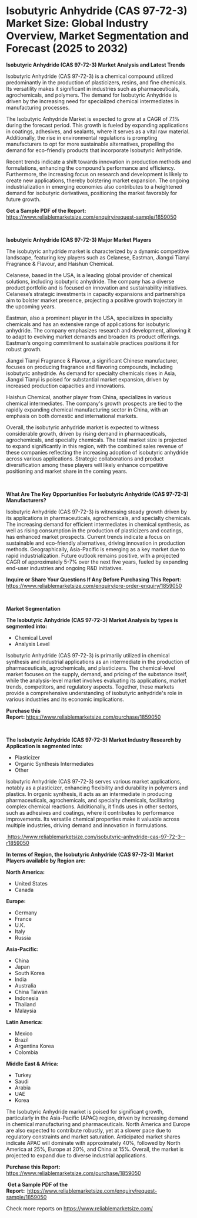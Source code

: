 <p><h1>Isobutyric Anhydride (CAS 97-72-3) Market Size: Global Industry Overview, Market Segmentation and Forecast (2025 to 2032)</h1></p><p><strong>Isobutyric Anhydride (CAS 97-72-3) Market Analysis and Latest Trends</strong></p>
<p><p>Isobutyric Anhydride (CAS 97-72-3) is a chemical compound utilized predominantly in the production of plasticizers, resins, and fine chemicals. Its versatility makes it significant in industries such as pharmaceuticals, agrochemicals, and polymers. The demand for Isobutyric Anhydride is driven by the increasing need for specialized chemical intermediates in manufacturing processes.</p><p>The Isobutyric Anhydride Market is expected to grow at a CAGR of 7.1% during the forecast period. This growth is fueled by expanding applications in coatings, adhesives, and sealants, where it serves as a vital raw material. Additionally, the rise in environmental regulations is prompting manufacturers to opt for more sustainable alternatives, propelling the demand for eco-friendly products that incorporate Isobutyric Anhydride.</p><p>Recent trends indicate a shift towards innovation in production methods and formulations, enhancing the compound’s performance and efficiency. Furthermore, the increasing focus on research and development is likely to create new applications, thereby bolstering market expansion. The ongoing industrialization in emerging economies also contributes to a heightened demand for isobutyric derivatives, positioning the market favorably for future growth.</p></p>
<p><strong>Get a Sample PDF of the Report:&nbsp;</strong> <a href="https://www.reliablemarketsize.com/enquiry/request-sample/1859050?utm_campaign=3165&utm_medium=2&utm_source=Github&utm_content=ia&utm_term=03042025&utm_id=isobutyric-anhydride-cas-97-72-3">https://www.reliablemarketsize.com/enquiry/request-sample/1859050</a></p>
<p>&nbsp;</p>
<p><strong>Isobutyric Anhydride (CAS 97-72-3) Major Market Players</strong></p>
<p><p>The isobutyric anhydride market is characterized by a dynamic competitive landscape, featuring key players such as Celanese, Eastman, Jiangxi Tianyi Fragrance & Flavour, and Haishun Chemical. </p><p>Celanese, based in the USA, is a leading global provider of chemical solutions, including isobutyric anhydride. The company has a diverse product portfolio and is focused on innovation and sustainability initiatives. Celanese’s strategic investments in capacity expansions and partnerships aim to bolster market presence, projecting a positive growth trajectory in the upcoming years.</p><p>Eastman, also a prominent player in the USA, specializes in specialty chemicals and has an extensive range of applications for isobutyric anhydride. The company emphasizes research and development, allowing it to adapt to evolving market demands and broaden its product offerings. Eastman’s ongoing commitment to sustainable practices positions it for robust growth.</p><p>Jiangxi Tianyi Fragrance & Flavour, a significant Chinese manufacturer, focuses on producing fragrance and flavoring compounds, including isobutyric anhydride. As demand for specialty chemicals rises in Asia, Jiangxi Tianyi is poised for substantial market expansion, driven by increased production capacities and innovations.</p><p>Haishun Chemical, another player from China, specializes in various chemical intermediates. The company's growth prospects are tied to the rapidly expanding chemical manufacturing sector in China, with an emphasis on both domestic and international markets.</p><p>Overall, the isobutyric anhydride market is expected to witness considerable growth, driven by rising demand in pharmaceuticals, agrochemicals, and specialty chemicals. The total market size is projected to expand significantly in this region, with the combined sales revenue of these companies reflecting the increasing adoption of isobutyric anhydride across various applications. Strategic collaborations and product diversification among these players will likely enhance competitive positioning and market share in the coming years.</p></p>
<p>&nbsp;</p>
<p><strong>What Are The Key Opportunities For Isobutyric Anhydride (CAS 97-72-3) Manufacturers?</strong></p>
<p><p>Isobutyric Anhydride (CAS 97-72-3) is witnessing steady growth driven by its applications in pharmaceuticals, agrochemicals, and specialty chemicals. The increasing demand for efficient intermediates in chemical synthesis, as well as rising consumption in the production of plasticizers and coatings, has enhanced market prospects. Current trends indicate a focus on sustainable and eco-friendly alternatives, driving innovation in production methods. Geographically, Asia-Pacific is emerging as a key market due to rapid industrialization. Future outlook remains positive, with a projected CAGR of approximately 5-7% over the next five years, fueled by expanding end-user industries and ongoing R&D initiatives.</p></p>
<p><strong>Inquire or Share Your Questions If Any Before Purchasing This Report:</strong> <a href="https://www.reliablemarketsize.com/enquiry/pre-order-enquiry/1859050?utm_campaign=3165&utm_medium=2&utm_source=Github&utm_content=ia&utm_term=03042025&utm_id=isobutyric-anhydride-cas-97-72-3">https://www.reliablemarketsize.com/enquiry/pre-order-enquiry/1859050</a></p>
<p>&nbsp;</p>
<p><strong>Market Segmentation</strong></p>
<p><strong>The Isobutyric Anhydride (CAS 97-72-3) Market Analysis by types is segmented into:</strong></p>
<p><ul><li>Chemical Level</li><li>Analysis Level</li></ul></p>
<p><p>Isobutyric Anhydride (CAS 97-72-3) is primarily utilized in chemical synthesis and industrial applications as an intermediate in the production of pharmaceuticals, agrochemicals, and plasticizers. The chemical-level market focuses on the supply, demand, and pricing of the substance itself, while the analysis-level market involves evaluating its applications, market trends, competitors, and regulatory aspects. Together, these markets provide a comprehensive understanding of isobutyric anhydride's role in various industries and its economic implications.</p></p>
<p><strong>Purchase this Report:&nbsp;</strong><a href="https://www.reliablemarketsize.com/purchase/1859050?utm_campaign=3165&utm_medium=2&utm_source=Github&utm_content=ia&utm_term=03042025&utm_id=isobutyric-anhydride-cas-97-72-3">https://www.reliablemarketsize.com/purchase/1859050</a></p>
<p>&nbsp;</p>
<p><strong>The Isobutyric Anhydride (CAS 97-72-3) Market Industry Research by Application is segmented into:</strong></p>
<p><ul><li>Plasticizer</li><li>Organic Synthesis Intermediates</li><li>Other</li></ul></p>
<p><p>Isobutyric Anhydride (CAS 97-72-3) serves various market applications, notably as a plasticizer, enhancing flexibility and durability in polymers and plastics. In organic synthesis, it acts as an intermediate in producing pharmaceuticals, agrochemicals, and specialty chemicals, facilitating complex chemical reactions. Additionally, it finds uses in other sectors, such as adhesives and coatings, where it contributes to performance improvements. Its versatile chemical properties make it valuable across multiple industries, driving demand and innovation in formulations.</p></p>
<p><a href="https://www.reliablemarketsize.com/isobutyric-anhydride-cas-97-72-3--r1859050?utm_campaign=3165&utm_medium=2&utm_source=Github&utm_content=ia&utm_term=03042025&utm_id=isobutyric-anhydride-cas-97-72-3">&nbsp;https://www.reliablemarketsize.com/isobutyric-anhydride-cas-97-72-3--r1859050</a></p>
<p><strong>In terms of Region, the Isobutyric Anhydride (CAS 97-72-3) Market Players available by Region are:</strong></p>
<p>
    <p> <strong> North America: </strong>
        <ul>
            <li>United States</li>
            <li>Canada</li>
        </ul>
        </p> 
    <p> <strong> Europe: </strong>
        <ul>
            <li>Germany</li>
            <li>France</li>
            <li>U.K.</li>
            <li>Italy</li>
            <li>Russia</li>
        </ul>
        </p> 
    <p> <strong> Asia-Pacific: </strong>
        <ul>
            <li>China</li>
            <li>Japan</li>
            <li>South Korea</li>
            <li>India</li>
            <li>Australia</li>
            <li>China Taiwan</li>
            <li>Indonesia</li>
            <li>Thailand</li>
            <li>Malaysia</li>
        </ul>
        </p> 
    <p> <strong> Latin America: </strong>
        <ul>
            <li>Mexico</li>
            <li>Brazil</li>
            <li>Argentina Korea</li>
            <li>Colombia</li>
        </ul>
        </p> 
    <p> <strong> Middle East & Africa: </strong>
        <ul>
            <li>Turkey</li>
            <li>Saudi</li>
            <li>Arabia</li>
            <li>UAE</li>
            <li>Korea</li>
        </ul>
    </p>
    </p>
<p><p>The Isobutyric Anhydride market is poised for significant growth, particularly in the Asia-Pacific (APAC) region, driven by increasing demand in chemical manufacturing and pharmaceuticals. North America and Europe are also expected to contribute robustly, yet at a slower pace due to regulatory constraints and market saturation. Anticipated market shares indicate APAC will dominate with approximately 40%, followed by North America at 25%, Europe at 20%, and China at 15%. Overall, the market is projected to expand due to diverse industrial applications.</p></p>
<p><strong>Purchase this Report: </strong><a href="https://www.reliablemarketsize.com/purchase/1859050?utm_campaign=3165&utm_medium=2&utm_source=Github&utm_content=ia&utm_term=03042025&utm_id=isobutyric-anhydride-cas-97-72-3">https://www.reliablemarketsize.com/purchase/1859050</a></p>
<p>&nbsp;<strong>Get a Sample PDF of the Report:&nbsp;&nbsp;</strong><a href="https://www.reliablemarketsize.com/enquiry/request-sample/1859050?utm_campaign=3165&utm_medium=2&utm_source=Github&utm_content=ia&utm_term=03042025&utm_id=isobutyric-anhydride-cas-97-72-3">https://www.reliablemarketsize.com/enquiry/request-sample/1859050</a></p>
<p><strong></strong></p>
<p>Check more reports on <a href="https://www.reliablemarketsize.com/?utm_campaign=3165&utm_medium=2&utm_source=Github&utm_content=ia&utm_term=03042025&utm_id=isobutyric-anhydride-cas-97-72-3">https://www.reliablemarketsize.com/</a></p>